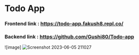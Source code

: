 # Todo App
### Frontend link : https://todo-app.fakush8.repl.co/
### Backend link : https://github.com/Gushi80/Todo-app 
![image] ![Screenshot 2023-06-05 211027](https://github.com/Gushi80/Todo-app/assets/129779448/1864742b-f443-47d1-9fd7-6d1a9ae77a13)
